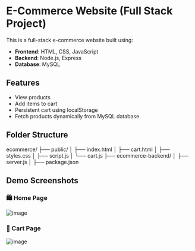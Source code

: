 # E-Commerce Website (Full Stack Project)

This is a full-stack e-commerce website built using:
- **Frontend**: HTML, CSS, JavaScript
- **Backend**: Node.js, Express
- **Database**: MySQL

## Features
- View products
- Add items to cart
- Persistent cart using localStorage
- Fetch products dynamically from MySQL database

## Folder Structure
ecommerce/
├── public/
│   ├── index.html
│   ├── cart.html
│   ├── styles.css
│   ├── script.js
│   └── cart.js
├── ecommerce-backend/
│   ├── server.js
│   ├── package.json

## Demo Screenshots

### 🛍️ Home Page
![image](https://github.com/user-attachments/assets/6ff71524-5afb-48c4-9b58-4bd31369cbdd)

### 🛒 Cart Page
![image](https://github.com/user-attachments/assets/0ce2eef2-bcc7-46ab-8cf3-b75947601f84)

